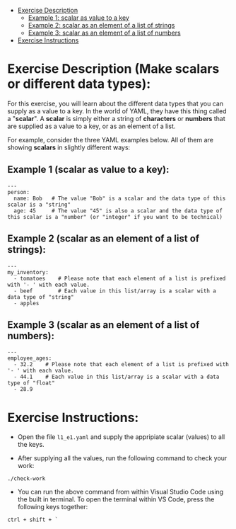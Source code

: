 <!-- MarkdownTOC -->

  - [Exercise Description](#exercise-description)
    - [Example 1: scalar as value to a key](#example-1-scalar-as-value-to-a-key)
    - [Example 2: scalar as an element of a list of strings](#example-2-scalar-as-an-element-of-a-list-of-strings)
    - [Example 3: scalar as an element of a list of numbers](#example-3-scalar-as-an-element-of-a-list-of-numbers)
  - [Exercise Instructions](#exercise-instructions)

<!-- /MarkdownTOC -->
# Exercise Description (Make scalars or different data types):
For this exercise, you will learn about the different data types that you can supply as a value to a key. 
In the world of YAML, they have this thing called a "**scalar**". A **scalar** is simply either a string of **characters** or **numbers** that are supplied as a value to a key, or as an element of a list.

For example, consider the three YAML examples below. All of them are showing **scalars** in slightly different ways:

## Example 1 (scalar as value to a key):
```
---
person:
  name: Bob   # The value "Bob" is a scalar and the data type of this scalar is a "string"
  age: 45     # The value "45" is also a scalar and the data type of this scalar is a "number" (or "integer" if you want to be technical)
```

## Example 2 (scalar as an element of a list of strings):
```
---
my_inventory:
  - tomatoes    # Please note that each element of a list is prefixed with '- ' with each value.
  - beef        # Each value in this list/array is a scalar with a data type of "string"
  - apples
```

## Example 3 (scalar as an element of a list of numbers):
```
---
employee_ages:
  - 32.2    # Please note that each element of a list is prefixed with '- ' with each value.
  - 44.1    # Each value in this list/array is a scalar with a data type of "float"
  - 28.9
```

# Exercise Instructions:

  - Open the file `l1_e1.yaml` and supply the appripiate scalar (values) to all the keys.

  - After supplying all the values, run the following command to check your work:

`./check-work`

  - You can run the above command from within Visual Studio Code using the built in terminal. To open the terminal within VS Code, press the following keys together:
  
``ctrl + shift + ` ``
